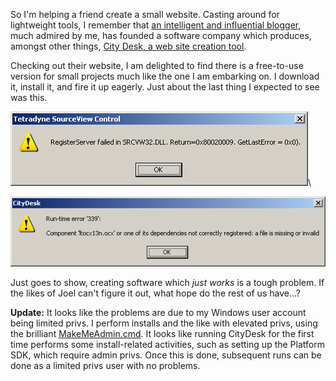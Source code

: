<!--
.. title: Unexpected Error
.. slug: unexpected-error
.. date: 2007-08-18 15:33:47-05:00
.. tags: geek,journal,software
-->

So I'm helping a friend create a small website. Casting around for
lightweight tools, I remember that [an intelligent and influential
blogger](http://joelonsoftware.com/), much admired by me, has founded a
software company which produces, amongst other things, [City Desk, a web
site creation tool](http://www.fogcreek.com/CityDesk/).

Checking out their website, I am delighted to find there is a
free-to-use version for small projects much like the one I am embarking
on. I download it, install it, and fire it up eagerly. Just about the
last thing I expected to see was this.

![citydesk-error1.png](/files/2007/08/citydesk-error1.png)\

![citydesk-error2.png](/files/2007/08/citydesk-error2.png)

Just goes to show, creating software which *just works* is a tough
problem. If the likes of Joel can't figure it out, what hope do the rest
of us have...?

**Update:** It looks like the problems are due to my Windows user
account being limited privs. I perform installs and the like with
elevated privs, using the brilliant
[MakeMeAdmin.cmd](http://blogs.msdn.com/aaron_margosis/archive/2004/07/24/193721.aspx).
It looks like running CityDesk for the first time performs some
install-related activities, such as setting up the Platform SDK, which
require admin privs. Once this is done, subsequent runs can be done as a
limited privs user with no problems.
